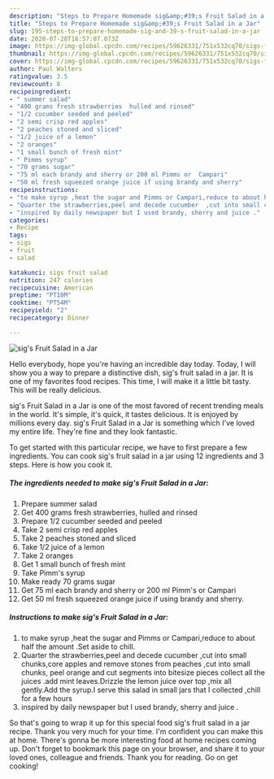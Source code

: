 ```yaml
---
description: "Steps to Prepare Homemade sig&amp;#39;s Fruit Salad in a Jar"
title: "Steps to Prepare Homemade sig&amp;#39;s Fruit Salad in a Jar"
slug: 195-steps-to-prepare-homemade-sig-and-39-s-fruit-salad-in-a-jar
date: 2020-07-28T16:57:07.073Z
image: https://img-global.cpcdn.com/recipes/59626331/751x532cq70/sigs-fruit-salad-in-a-jar-recipe-main-photo.jpg
thumbnail: https://img-global.cpcdn.com/recipes/59626331/751x532cq70/sigs-fruit-salad-in-a-jar-recipe-main-photo.jpg
cover: https://img-global.cpcdn.com/recipes/59626331/751x532cq70/sigs-fruit-salad-in-a-jar-recipe-main-photo.jpg
author: Paul Walters
ratingvalue: 3.5
reviewcount: 8
recipeingredient:
- " summer salad"
- "400 grams fresh strawberries  hulled and rinsed"
- "1/2 cucumber seeded and peeled"
- "2 semi crisp red apples"
- "2 peaches stoned and sliced"
- "1/2 juice of a lemon"
- "2 oranges"
- "1 small bunch of fresh mint"
- " Pimms syrup"
- "70 grams sugar"
- "75 ml each brandy and sherry or 200 ml Pimms or  Campari"
- "50 ml fresh squeezed orange juice if using brandy and sherry"
recipeinstructions:
- "to make syrup ,heat the sugar and Pimms or Campari,reduce to about half the amount .Set aside  to chill."
- "Quarter the strawberries,peel and decede cucumber  ,cut into small chunks,core apples and remove stones from peaches ,cut into small chunks, peel orange and cut segments into bitesize pieces collect all the juices .add mint leaves.Drizzle the lemon juice over top ,mix all gently.Add the syrup.I serve this salad in small jars that I collected ,chill for a few hours"
- "inspired by daily newspaper but I used brandy, sherry and juice ."
categories:
- Recipe
tags:
- sigs
- fruit
- salad

katakunci: sigs fruit salad 
nutrition: 247 calories
recipecuisine: American
preptime: "PT10M"
cooktime: "PT54M"
recipeyield: "2"
recipecategory: Dinner

---
```



![sig&#39;s Fruit Salad in a Jar](https://img-global.cpcdn.com/recipes/59626331/751x532cq70/sigs-fruit-salad-in-a-jar-recipe-main-photo.jpg)

Hello everybody, hope you're having an incredible day today. Today, I will show you a way to prepare a distinctive dish, sig&#39;s fruit salad in a jar. It is one of my favorites food recipes. This time, I will make it a little bit tasty. This will be really delicious.



sig&#39;s Fruit Salad in a Jar is one of the most favored of recent trending meals in the world. It's simple, it's quick, it tastes delicious. It is enjoyed by millions every day. sig&#39;s Fruit Salad in a Jar is something which I've loved my entire life. They're fine and they look fantastic.


To get started with this particular recipe, we have to first prepare a few ingredients. You can cook sig&#39;s fruit salad in a jar using 12 ingredients and 3 steps. Here is how you cook it.

##### The ingredients needed to make sig&#39;s Fruit Salad in a Jar:

1. Prepare  summer salad
1. Get 400 grams fresh strawberries,  hulled and rinsed
1. Prepare 1/2 cucumber seeded and peeled
1. Take 2 semi crisp red apples
1. Take 2 peaches stoned and sliced
1. Take 1/2 juice of a lemon
1. Take 2 oranges
1. Get 1 small bunch of fresh mint
1. Take  Pimm&#39;s syrup
1. Make ready 70 grams sugar
1. Get 75 ml each brandy and sherry or 200 ml Pimm&#39;s or  Campari
1. Get 50 ml fresh squeezed orange juice if using brandy and sherry.




##### Instructions to make sig&#39;s Fruit Salad in a Jar:

1. to make syrup ,heat the sugar and Pimms or Campari,reduce to about half the amount .Set aside  to chill.
1. Quarter the strawberries,peel and decede cucumber  ,cut into small chunks,core apples and remove stones from peaches ,cut into small chunks, peel orange and cut segments into bitesize pieces collect all the juices .add mint leaves.Drizzle the lemon juice over top ,mix all gently.Add the syrup.I serve this salad in small jars that I collected ,chill for a few hours
1. inspired by daily newspaper but I used brandy, sherry and juice .




So that's going to wrap it up for this special food sig&#39;s fruit salad in a jar recipe. Thank you very much for your time. I'm confident you can make this at home. There's gonna be more interesting food at home recipes coming up. Don't forget to bookmark this page on your browser, and share it to your loved ones, colleague and friends. Thank you for reading. Go on get cooking!

